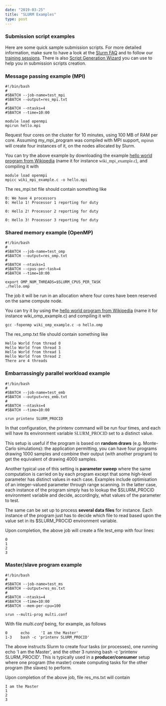 ```yaml
---
date: "2019-03-25"
title: "SLURM Examples"
type: post
---
```


### Submission script examples

Here are some quick sample submission scripts. For more detailed information, make sure to have a look at the [Slurm FAQ](http://www.ceci-hpc.be/slurm_faq.html) and to follow our [training sessions](http://www.ceci-hpc.be/training.html). There is also [Script Generation Wizard](http://www.ceci-hpc.be/scriptgen.html) you can use to help you in submission scripts creation.

### Message passing example (MPI)

    #!/bin/bash
    #
    #SBATCH --job-name=test_mpi
    #SBATCH --output=res_mpi.txt
    #
    #SBATCH --ntasks=4
    #SBATCH --time=10:00

    module load openmpi
    mpirun hello.mpi
    
Request four cores on the cluster for 10 minutes, using 100 MB of RAM per core. Assuming my_mpi_program was compiled with MPI support, <span style="background-color:#ffffff;font-family:Comic Sans MS">mpirun</span> will create four instances of it, on the nodes allocated by Slurm. 

You can try the above example by downloading the example [hello world program from Wikipedia](https://en.wikipedia.org/wiki/Message_Passing_Interface#Example_program) (name it for instance <span style="background-color:#ffffff;font-family:Comic Sans MS">wiki_mpi_example.c</span>), and compiling it with 

    module load openmpi
    mpicc wiki_mpi_example.c -o hello.mpi
The <span style="background-color:#ffffff">res_mpi.txt</span> file should contain something like

    0: We have 4 processors
    0: Hello 1! Processor 1 reporting for duty
    
    0: Hello 2! Processor 2 reporting for duty
    
    0: Hello 3! Processor 3 reporting for duty
### Shared memory example (OpenMP)

    #!/bin/bash
    #
    #SBATCH --job-name=test_omp
    #SBATCH --output=res_omp.txt
    #
    #SBATCH --ntasks=1
    #SBATCH --cpus-per-task=4
    #SBATCH --time=10:00
    
    export OMP_NUM_THREADS=$SLURM_CPUS_PER_TASK
    ./hello.omp
The job it will be run in an allocation where four cores have been reserved on the same compute node. 

You can try it by using the [hello world program from Wikipedia](https://en.wikipedia.org/wiki/OpenMP#C) (name it for instance wiki_omp_example.c) and compiling it with 

    gcc -fopenmp wiki_omp_example.c -o hello.omp
The <span style="background-color:#ffffff">res_omp.txt</span> file should contain something like

    Hello World from thread 0
    Hello World from thread 3
    Hello World from thread 1
    Hello World from thread 2
    There are 4 threads
### Embarrassingly parallel workload example

    #!/bin/bash
    #
    #SBATCH --job-name=test_emb
    #SBATCH --output=res_emb.txt
    #
    #SBATCH --ntasks=4
    #SBATCH --time=10:00

    srun printenv SLURM_PROCID
In that configuration, the <span style="background-color:#ffffff">printenv</span> command will be run four times, and each will have its environment variable  <span style="background-color:#ffffff;font-family:Comic Sans MS">SLURM_PROCID</span> set to a distinct value. 

This setup is useful if the program is based on **random draws** (e.g. Monte-Carlo simulations): the application permitting, you can have four programs drawing 1000 samples and combine their output (with another program) to get the equivalent of drawing 4000 samples. 

Another typical use of this setting is **parameter sweep** where the same computation is carried on by each program except that some high-level parameter has distinct values in each case. Examples include optimisation of an integer-valued parameter through range scanning. In the latter case, each instance of the program simply has to lookup the <span style="background-color:#ffffff">$SLURM_PROCID</span> environment variable and decide, accordingly, what values of the parameter to test. 

The same can be set up to process **several data files** for instance. Each instance of the program just has to decide which file to read based upon the value set in its <span style="background-color:#ffffff">$SLURM_PROCID</span> environment variable.

Upon completion, the above job will create a file <span style="background-color:#ffffff">test_emp</span> with four lines:

    0
    1
    2
    3
### Master/slave program example

    #!/bin/bash
    #
    #SBATCH --job-name=test_ms
    #SBATCH --output=res_ms.txt
    #
    #SBATCH --ntasks=4
    #SBATCH --time=10:00
    #SBATCH --mem-per-cpu=100
    
    srun --multi-prog multi.conf
With file *multi.conf* being, for example, as follows

    0      echo     'I am the Master'
    1-3    bash -c 'printenv SLURM_PROCID'
The above instructs Slurm to create four tasks (or processes), one running <span style="background-color:#ffffff">echo 'I am the Master'</span>, and the other 3 running <span style="background-color:#ffffff">bash -c 'printenv SLURM_PROCID'</span>. This is typically used in a **producer/consumer** setup where one program (the master) create computing tasks for the other program (the slaves) to perform. 

Upon completion of the above job, file <span style="background-color:#ffffff">res_ms.txt</span> will contain

    I am the Master
    1
    2
    3
